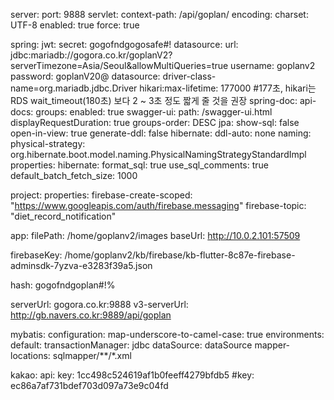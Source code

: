 server:
  port: 9888
  servlet:
    context-path: /api/goplan/
    encoding:
      charset: UTF-8
      enabled: true
      force: true

spring:
  jwt:
    secret: gogofndgogosafe#!
  datasource:
    url: jdbc:mariadb://gogora.co.kr/goplanV2?serverTimezone=Asia/Seoul&allowMultiQueries=true
    username: goplanv2
    password: goplanV20@
    datasource: driver-class-name=org.mariadb.jdbc.Driver
    hikari:max-lifetime: 177000 #177초, hikari는 RDS wait_timeout(180초) 보다 2 ~ 3초 정도 짧게 줄 것을 권장
  spring-doc:
    api-docs:
      groups:
        enabled: true
    swagger-ui:
      path: /swagger-ui.html
      displayRequestDuration: true
      groups-order: DESC
  jpa:
    show-sql: false
    open-in-view: true
    generate-ddl: false
    hibernate:
      ddl-auto: none
      naming:
        physical-strategy: org.hibernate.boot.model.naming.PhysicalNamingStrategyStandardImpl
    properties:
      hibernate:
        format_sql: true
        use_sql_comments: true
        default_batch_fetch_size: 1000

project:
  properties:
    firebase-create-scoped: "https://www.googleapis.com/auth/firebase.messaging"
    firebase-topic: "diet_record_notification"

app:
  filePath: /home/goplanv2/images
  baseUrl: http://10.0.2.101:57509

firebaseKey: /home/goplanv2/kb/firebase/kb-flutter-8c87e-firebase-adminsdk-7yzva-e3283f39a5.json

hash: gogofndgoplan#!%

serverUrl: gogora.co.kr:9888
v3-serverUrl: http://gb.navers.co.kr:9889/api/goplan

mybatis:
  configuration:
    map-underscore-to-camel-case: true
  environments:
    default:
      transactionManager: jdbc
      dataSource: dataSource
  mapper-locations: sqlmapper/**/*.xml

kakao:
  api:
    key: 1cc498c524619af1b0feeff4279bfdb5
    #key: ec86a7af731bdef703d097a73e9c04fd

